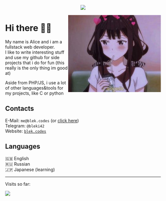 <p align='center'><img src='https://readme-typing-svg.demolab.com?font=Fira+Code&pause=1000&width=700&lines=PHP+is+one+of+the+programming+languages+ever+made'></img></p>


<img src='aki.jpg' title=" 	。.:☆*:･'(*⌒―⌒*)))" align='right'></img>

# Hi there 👋👋
My name is Alice and i am a fullstack web developer.  
I like to write interesting stuff and use my github for side projects that i do for fun (this really is the only thing im good at)

Aside from PHP/JS, i use a lot of other languages&tools for my projects, like C or python

## Contacts
E-Mail: `me@blek.codes` (or <a href='mailto:me@blek.codes'>click here</a>)  
Telegram: `@bleki42`  
Website: <a href='https://blek.codes'>`blek.codes`</a>

## Languages
🇬🇧 English  
🇷🇺 Russian  
🇯🇵 Japanese (learning)

---
Visits so far:

<img src='https://profile-counter.glitch.me/b1ek/count.svg'></img>
